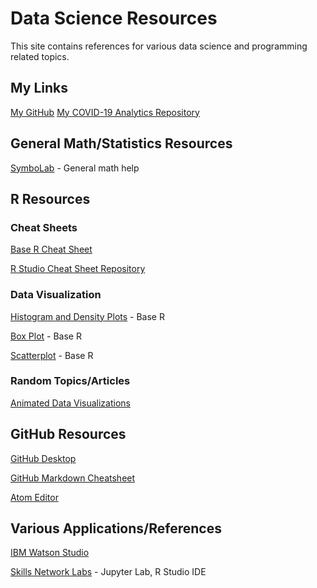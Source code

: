 # Data Science Resources
This site contains references for various data science and programming related topics.


## My Links
[My GitHub](https://github.com/jasondouglasgibbs)
[My COVID-19 Analytics Repository](https://github.com/jasondouglasgibbs/COVID-19_Analytics)


## General Math/Statistics Resources
[SymboLab](https://www.symbolab.com/) - General math help


## R Resources
### Cheat Sheets
[Base R Cheat Sheet](https://rstudio.com/wp-content/uploads/2016/10/r-cheat-sheet-3.pdf)

[R Studio Cheat Sheet Repository](https://rstudio.com/resources/cheatsheets/)

### Data Visualization
[Histogram and Density Plots](http://www.cookbook-r.com/Graphs/Histogram_and_density_plot/) - Base R

[Box Plot](http://www.cookbook-r.com/Graphs/Box_plot/) - Base R

[Scatterplot](http://www.cookbook-r.com/Graphs/Scatterplot/) - Base R


### Random Topics/Articles
[Animated Data Visualizations](https://towardsdatascience.com/animating-your-data-visualizations-like-a-boss-using-r-f94ae20843e3)








## GitHub Resources
[GitHub Desktop](https://desktop.github.com/)

[GitHub Markdown Cheatsheet](https://guides.github.com/features/mastering-markdown/)

[Atom Editor](https://atom.io/)


## Various Applications/References
[IBM Watson Studio](https://cloud.ibm.com/catalog/services/watson-studio)

[Skills Network Labs](https://labs.cognitiveclass.ai/) - Jupyter Lab, R Studio IDE
